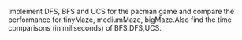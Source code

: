 Implement DFS, BFS and UCS for the pacman game and compare the performance for tinyMaze,  mediumMaze, bigMaze.Also find the time comparisons (in miliseconds) of BFS,DFS,UCS.
